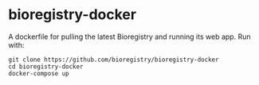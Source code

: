 # bioregistry-docker

A dockerfile for pulling the latest Bioregistry and running its web app. Run with:

```shell
git clone https://github.com/bioregistry/bioregistry-docker
cd bioregistry-docker
docker-compose up
```
